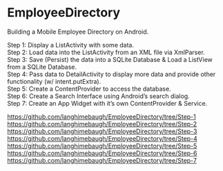 # EmployeeDirectory
Building a Mobile Employee Directory on Android.

Step 1: Display a ListActivity with some data.<br />
Step 2: Load data into the ListActivity from an XML file via XmlParser.<br />
Step 3: Save (Persist) the data into a SQLite Database & Load a ListView from a SQLite Database.<br />
Step 4: Pass data to DetailActivity to display more data and provide other functionality (w/ intent.putExtra).<br />
Step 5: Create a ContentProvider to access the database.<br />
Step 6: Create a Search Interface using Android’s search dialog.<br />
Step 7: Create an App Widget with it’s own ContentProvider & Service.<br />

https://github.com/langhimebaugh/EmployeeDirectory/tree/Step-1
https://github.com/langhimebaugh/EmployeeDirectory/tree/Step-2
https://github.com/langhimebaugh/EmployeeDirectory/tree/Step-3
https://github.com/langhimebaugh/EmployeeDirectory/tree/Step-4
https://github.com/langhimebaugh/EmployeeDirectory/tree/Step-5
https://github.com/langhimebaugh/EmployeeDirectory/tree/Step-6
https://github.com/langhimebaugh/EmployeeDirectory/tree/Step-7